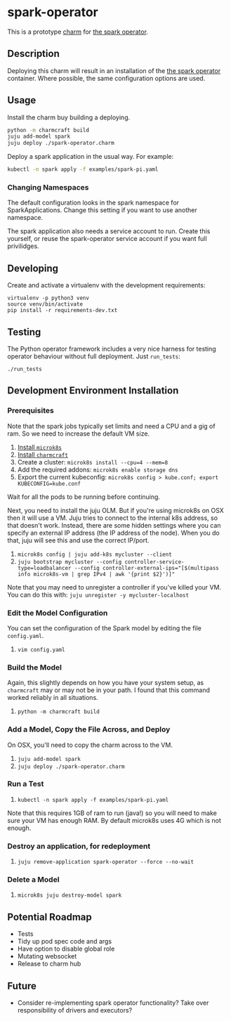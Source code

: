 # spark-operator

This is a prototype [charm](https://charmhub.io/about#what-is-a-charm) for [the spark operator](https://github.com/GoogleCloudPlatform/spark-on-k8s-operator).

## Description

Deploying this charm will result in an installation of the [the spark operator](https://github.com/GoogleCloudPlatform/spark-on-k8s-operator) container. Where possible, the same configuration options are used.

## Usage

Install the charm buy building a deploying.

```sh
python -m charmcraft build
juju add-model spark
juju deploy ./spark-operator.charm
```

Deploy a spark application in the usual way. For example:

```sh
kubectl -n spark apply -f examples/spark-pi.yaml
```

### Changing Namespaces

The default configuration looks in the spark namespace for SparkApplications. Change this setting if you want to use another namespace.

The spark application also needs a service account to run. Create this yourself, or reuse the spark-operator service account if you want full privilidges.

## Developing

Create and activate a virtualenv with the development requirements:

    virtualenv -p python3 venv
    source venv/bin/activate
    pip install -r requirements-dev.txt

## Testing

The Python operator framework includes a very nice harness for testing
operator behaviour without full deployment. Just `run_tests`:

    ./run_tests

## Development Environment Installation

### Prerequisites

Note that the spark jobs typically set limits and need a CPU and a gig of ram. So we need to increase the default VM size.

1. [Install `microk8s`](https://microk8s.io/)
1. [Install `charmcraft`](https://github.com/canonical/charmcraft)
1. Create a cluster: `microk8s install --cpu=4 --mem=8`
1. Add the required addons: `microk8s enable storage dns`
1. Export the current kubeconfig: `microk8s config > kube.conf; export KUBECONFIG=kube.conf`

Wait for all the pods to be running before continuing.

Next, you need to install the juju OLM. But if you're using microk8s on OSX then it will use a VM. Juju tries to connect to the internal k8s address, so that doesn't work. Instead, there are some hidden settings where you can specify an external IP address (the IP address of the node). When you do that, juju will see this and use the correct IP/port.

1. `microk8s config | juju add-k8s mycluster --client`
1. `juju bootstrap mycluster --config controller-service-type=loadbalancer --config controller-external-ips="[$(multipass info microk8s-vm | grep IPv4 | awk '{print $2}')]"`

Note that you may need to unregister a controller if you've killed your VM. You can do this with: `juju unregister -y mycluster-localhost`

### Edit the Model Configuration
You can set the configuration of the Spark model by editing the file `config.yaml`.

1. `vim config.yaml`

### Build the Model

Again, this slightly depends on how you have your system setup, as `charmcraft` may or may not be in your path. I found that this command worked reliably in all situations.

1. `python -m charmcraft build`

### Add a Model, Copy the File Across, and Deploy

On OSX, you'll need to copy the charm across to the VM.

1. `juju add-model spark`
1. `juju deploy ./spark-operator.charm`

### Run a Test

1. `kubectl -n spark apply -f examples/spark-pi.yaml`

Note that this requires 1GB of ram to run (java!) so you will need to make sure your VM has enough RAM. By default microk8s uses 4G which is not enough.

### Destroy an application, for redeployment

1. `juju remove-application spark-operator --force --no-wait`

### Delete a Model

1. `microk8s juju destroy-model spark`

## Potential Roadmap

- Tests
- Tidy up pod spec code and args
- Have option to disable global role
- Mutating websocket
- Release to charm hub

## Future

- Consider re-implementing spark operator functionality? Take over responsibility of drivers and executors?
